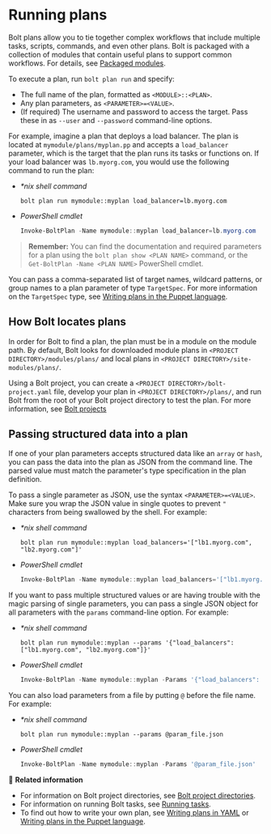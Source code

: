 # Running plans

Bolt plans allow you to tie together complex workflows that include multiple
tasks, scripts, commands, and even other plans. Bolt is packaged with a
collection of modules that contain useful plans to support common workflows. For
details, see [Packaged modules](bolt_installing_modules.md#packaged-modules).

To execute a plan, run `bolt plan run` and specify:
-   The full name of the plan, formatted as `<MODULE>::<PLAN>`.
-   Any plan parameters, as `<PARAMETER>=<VALUE>`.
-   (If required) The username and password to access the target. Pass these in
    as `--user` and `--password` command-line options. 

For example, imagine a plan that deploys a load balancer. The plan is located at
`mymodule/plans/myplan.pp` and accepts a `load_balancer` parameter, which is the
target that the plan runs its tasks or functions on. If your load balancer was
`lb.myorg.com`, you would use the following command to run the plan:

- _\*nix shell command_

  ```shell
  bolt plan run mymodule::myplan load_balancer=lb.myorg.com
  ```

- _PowerShell cmdlet_

  ```powershell
  Invoke-BoltPlan -Name mymodule::myplan load_balancer=lb.myorg.com
  ```

> **Remember:** You can find the documentation and required parameters for a
> plan using the `bolt plan show <PLAN NAME>` command, or the `Get-BoltPlan
> -Name <PLAN NAME>` PowerShell cmdlet.

You can pass a comma-separated list of target names, wildcard patterns, or group
names to a plan parameter of type `TargetSpec`. For more information on the
`TargetSpec` type, see [Writing plans in the Puppet
language](./writing_plans.md#targetspec).

## How Bolt locates plans

In order for Bolt to find a plan, the plan must be in a module on the module
path. By default, Bolt looks for downloaded module plans in
`<PROJECT DIRECTORY>/modules/plans/` and local plans in
`<PROJECT DIRECTORY>/site-modules/plans/`.

Using a Bolt project, you can create a `<PROJECT DIRECTORY>/bolt-project.yaml` file,
develop your plan in `<PROJECT DIRECTORY>/plans/`, and run Bolt from the root of your
Bolt project directory to test the plan. For more information, see [Bolt
projects](projects.md)

## Passing structured data into a plan

If one of your plan parameters accepts structured data like an `array` or
`hash`, you can pass the data into the plan as JSON from the command line. The
parsed value must match the parameter's type specification in the plan
definition.

To pass a single parameter as JSON, use the syntax `<PARAMETER>=<VALUE>`. Make
sure you wrap the JSON value in single quotes to prevent `"` characters from
being swallowed by the shell. For example:

- _\*nix shell command_

  ```shell
  bolt plan run mymodule::myplan load_balancers='["lb1.myorg.com", "lb2.myorg.com"]'
  ```

- _PowerShell cmdlet_

  ```powershell
  Invoke-BoltPlan -Name mymodule::myplan load_balancers='["lb1.myorg.com", "lb2.myorg.com"]'
  ```

If you want to pass multiple structured values or are having trouble with the
magic parsing of single parameters, you can pass a single JSON object for all
parameters with the `params` command-line option. For example:

- _\*nix shell command_

  ```shell
  bolt plan run mymodule::myplan --params '{"load_balancers": ["lb1.myorg.com", "lb2.myorg.com"]}'
  ```

- _PowerShell cmdlet_

  ```powershell
  Invoke-BoltPlan -Name mymodule::myplan -Params '{"load_balancers": ["lb1.myorg.com", "lb2.myorg.com"]}'
  ```

You can also load parameters from a file by putting `@` before the file name.
For example:

- _\*nix shell command_

  ```shell
  bolt plan run mymodule::myplan --params @param_file.json
  ```

- _PowerShell cmdlet_

  ```powershell
  Invoke-BoltPlan -Name mymodule::myplan -Params '@param_file.json'
  ```

📖 **Related information**
- For information on Bolt project directories, see [Bolt project
  directories](projects.md).
- For information on running Bolt tasks, see [Running
  tasks](./bolt_running_tasks.md).
- To find out how to write your own plan, see [Writing plans in
  YAML](./writing_yaml_plans.md) or [Writing plans in the Puppet
  language](./writing_plans.md).
